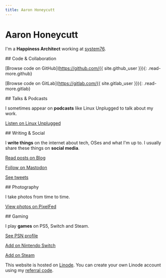 ```yaml
---
title: Aaron Honeycutt
---
```


<!-- ![Me](https://www.gravatar.com/avatar/{{ site.gravatar }}?s=256&d=blank){: .avatar width="128" height="128"} -->

# Aaron Honeycutt

I'm a **Happiness Architect** working at [system76](https://system76.com/).

<section class="code card" markdown="1">
## Code & Collaboration

[<i class="fab fa-fw fa-github"></i>Browse code on GitHub](https://github.com/{{ site.github_user }}){: .read-more.github}

[<i class="fab fa-fw fa-gitlab"></i>Browse code on GitLab](https://gitlab.com/{{ site.gitlab_user }}){: .read-more.gitlab}

</section>

<section class="talks card" markdown="1">
## Talks & Podcasts

I sometimes appear on **podcasts** like Linux Unplugged to talk about my work.

<a href="https://linuxunplugged.com/guests/aaronhoneycutt" class="read-more lup"><i class="fa fa-fw fa-microphone"></i>Listen on Linux Unplugged</a>
</section>

<section class="writing card" markdown="1">
## Writing & Social

I **write things** on the internet about tech, OSes and what I'm up to. I usually share these things on **social media**.

<a href="/blog" class="read-more blog"><i class="fa fa-fw fa-rss"></i>Read posts on Blog</a>

<a rel="me" href="{{ site.mastodon }}" class="read-more mastodon"><i class="fab fa-fw fa-mastodon"></i>Follow on Mastodon</a>

<a href="https://twitter.com/{{ site.twitter }}" class="read-more twitter"><i class="fab fa-fw fa-twitter"></i>See tweets</a>
</section>

<section class="photography card" markdown="1">
## Photography

I take photos from time to time. 

<a rel="me" href="{{ site.pixelfed }}" class="read-more pixelfed"><i class="fas fa-fw fa-camera-retro"></i>View photos on PixelFed</a>

</section>

<section class="gaming card" markdown="1">
## Gaming

I play **games** on PS5, Switch and Steam.

<a href="http://psnprofiles.com/ahoneybun" class="read-more psn"><i class="fa fa-fw fa-trophy"></i>See PSN profile</a>

<a href="/switch" class="read-more switch"><i class="fab fa-fw fa-nintendo-switch"></i>Add on Nintendo Switch</a>

<a href="http://steamcommunity.com/id/{{ site.steam }}/" class="read-more steam"><i class="fab fa-fw fa-steam-square"></i>Add on Steam</a>

</section>

This website is hosted on [Linode](https://www.linode.com/). You can create your own Linode account using my [referral code](https://www.linode.com/?r=50012cb9448276b69b3d757fdf5aa3d4ad320064).
